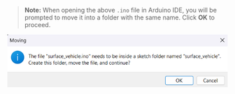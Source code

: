 > **Note:** When opening the above `.ino` file in Arduino IDE, you will be prompted to move it into a folder with the same name. Click **OK** to proceed.

![Arduino Move File Prompt](images/instruction.png)

